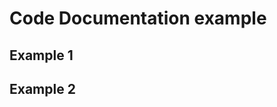 # Code Documentation example

## Example 1

<DocSection type="class" name="Run" module="metaflow.client.core" link="metaflow/client/core.py#L1512">
    <SigArgSection>
        <SigArg name="pathspec" default="None" />
        <SigArg name="attempt" default="None" />
        <SigArg name="_object" default="None" />
        <SigArg name="_parent" default="None" />
        <SigArg name="_namespace_check" default="True" />
    </SigArgSection>
    <Description summary="A Run represents an execution of a Flow"
        extended_summary="As such, it contains all Steps associated with the flow." />
    <ParamSection name="Attributes">
        <Parameter name="data" type="MetaflowData" desc="Container of all data artifacts produced by this run" />
        <Parameter name="successful" type="boolean" desc="True if the run successfully completed" />
        <Parameter name="finished" type="boolean" desc="True if the run completed" />
        <Parameter name="finished_at" type="datetime" desc="Time this run finished" />
        <Parameter name="code" type="MetaflowCode" desc="Code package for this run (if present)" />
        <Parameter name="end_task" type="Task" desc="Task for the end step (if it is present already)" />
    </ParamSection>
</DocSection>

## Example 2

<DocSection type="class" name="FlowSpec" module="metaflow.flowspec" link="metaflow/flowspec.py#L48">
<SigArgSection>
<SigArg name="use_cli" default="True" />
</SigArgSection>
<Description summary="Main class from which all Flows should inherit." />
<ParamSection name="Attributes">
	<Parameter name="script_name" />
	<Parameter name="index" />
	<Parameter name="input" />
</ParamSection>
</DocSection>
